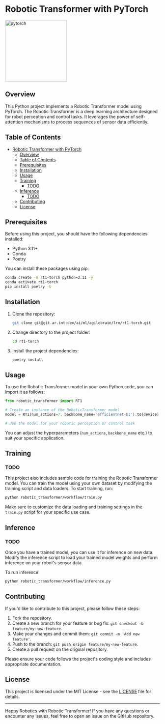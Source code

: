 # Robotic Transformer with PyTorch

<!-- <video width="320" height="240" controls>
  <source src="[video.mov](https://robotics-transformer1.github.io/img/RT1-video.mp4)" type="video/mp4">
</video> -->

<img loading="lazy" src="https://pytorch.org/assets/images/pytorch-logo.png" width="200" alt="pytorch"/>

## Overview

This Python project implements a Robotic Transformer model using PyTorch. The Robotic Transformer is a deep learning architecture designed for robot perception and control tasks. It leverages the power of self-attention mechanisms to process sequences of sensor data efficiently.

## Table of Contents

- [Robotic Transformer with PyTorch](#robotic-transformer-with-pytorch)
  - [Overview](#overview)
  - [Table of Contents](#table-of-contents)
  - [Prerequisites](#prerequisites)
  - [Installation](#installation)
  - [Usage](#usage)
  - [Training](#training)
    - [TODO](#todo)
  - [Inference](#inference)
    - [TODO](#todo-1)
  - [Contributing](#contributing)
  - [License](#license)

## Prerequisites

Before using this project, you should have the following dependencies installed:

- Python 3.11+
- Conda
- Poetry

You can install these packages using pip:

```bash
conda create -n rt1-torch python=3.11 -y
conda activate rt1-torch
pip install poetry -U

```

## Installation

1. Clone the repository:

   ```bash
   git clone git@git.ar.int:dev/ai/ml/agilebrain/lrm/rt1-torch.git
   ```

1. Change directory to the project folder:

   ```bash
   cd rt1-torch
   ```

1. Install the project dependencies:

   ```bash
   poetry install
   ```

## Usage

To use the Robotic Transformer model in your own Python code, you can import it as follows:

```python
from robotic_transformer import RT1

# Create an instance of the RoboticTransformer model
model = RT1(num_actions=7, backbone_name='efficientnet-b3').to(device)

# Use the model for your robotic perception or control task
```

You can adjust the hyperparameters (`num_actions`, `backbone_name` etc.) to suit your specific application.

## Training

### TODO

This project also includes sample code for training the Robotic Transformer model. You can train the model using your own dataset by modifying the training script and data loaders. To start training, run:

```bash
python robotic_transformer/workflow/train.py
```

Make sure to customize the data loading and training settings in the `train.py` script for your specific use case.

## Inference

### TODO

Once you have a trained model, you can use it for inference on new data. Modify the inference script to load your trained model weights and perform inference on your robot's sensor data.

To run inference:

```bash
python robotic_transformer/workflow/inference.py
```

## Contributing

If you'd like to contribute to this project, please follow these steps:

1. Fork the repository.
1. Create a new branch for your feature or bug fix: `git checkout -b feature/my-new-feature`.
1. Make your changes and commit them: `git commit -m 'Add new feature'`.
1. Push to the branch: `git push origin feature/my-new-feature`.
1. Create a pull request on the original repository.

Please ensure your code follows the project's coding style and includes appropriate documentation.

## License

This project is licensed under the MIT License - see the [LICENSE](LICENSE) file for details.

---

Happy Robotics with Robotic Transformer! If you have any questions or encounter any issues, feel free to open an issue on the GitHub repository.
